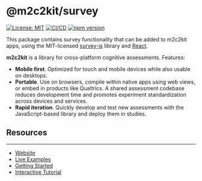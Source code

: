 # @m2c2kit/survey

[![License: MIT](https://img.shields.io/badge/License-MIT-blue.svg)](https://opensource.org/licenses/MIT)
[![CI/CD](https://github.com/m2c2-project/m2c2kit/actions/workflows/ci.yml/badge.svg)](https://github.com/m2c2-project/m2c2kit/actions/workflows/ci.yml)
[![npm version](https://img.shields.io/npm/v/@m2c2kit/survey.svg)](https://www.npmjs.com/package/@m2c2kit/survey)

This package contains survey functionality that can be added to m2c2kit apps, using the MIT-licensed [survey-js](https://www.npmjs.com/package/surveyjs) library and [React](https://www.npmjs.com/package/react).

**m2c2kit** is a library for cross-platform cognitive assessments. Features:

- **Mobile first**. Optimized for touch and mobile devices while also usable on desktops.
- **Portable**. Use on browsers, compile within native apps using web views, or embed in products like Qualtrics. A shared assessment codebase reduces development time and promotes experiment standardization across devices and services.
- **Rapid iteration**. Quickly develop and test new assessments with the JavaScript-based library and deploy them in studies.

## Resources

---

- [Website](https://m2c2-project.github.io/m2c2kit/)
- [Live Examples](https://m2c2-project.github.io/m2c2kit/docs/category/examples)
- [Getting Started](https://m2c2-project.github.io/m2c2kit/docs/getting-started)
- [Interactive Tutorial](https://m2c2-project.github.io/m2c2kit/docs/tutorial-fundamentals/fundamentals)
